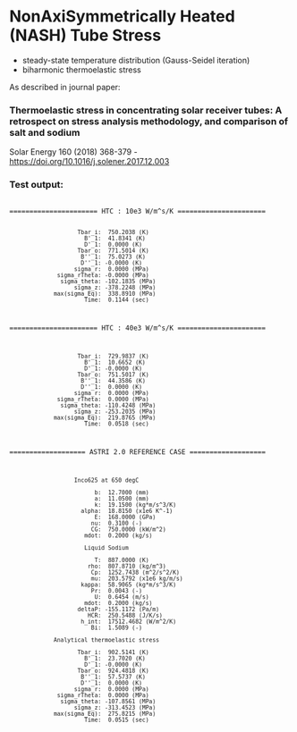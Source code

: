 # NonAxiSymmetrically Heated (NASH) Tube Stress
- steady-state temperature distribution (Gauss-Seidel iteration)
- biharmonic thermoelastic stress

As described in journal paper:
### Thermoelastic stress in concentrating solar receiver tubes: A retrospect on stress analysis methodology, and comparison of salt and sodium
Solar Energy 160 (2018) 368-379 - https://doi.org/10.1016/j.solener.2017.12.003

### Test output:

<code>
====================== HTC : 10e3 W/m^s/K ======================

                        Tbar_i:  750.2038 (K)
                          B'_1:  41.8341 (K)
                          D'_1:  0.0000 (K)
                        Tbar_o:  771.5014 (K)
                         B''_1:  75.0273 (K)
                         D''_1: -0.0000 (K)
                       sigma_r:  0.0000 (MPa)
                  sigma_rTheta: -0.0000 (MPa)
                   sigma_theta: -102.1835 (MPa)
                       sigma_z: -378.2248 (MPa)
                 max(sigma_Eq):  338.8910 (MPa)
                          Time:  0.1144 (sec)

====================== HTC : 40e3 W/m^s/K ======================

                        Tbar_i:  729.9837 (K)
                          B'_1:  10.6652 (K)
                          D'_1: -0.0000 (K)
                        Tbar_o:  751.5017 (K)
                         B''_1:  44.3586 (K)
                         D''_1:  0.0000 (K)
                       sigma_r:  0.0000 (MPa)
                  sigma_rTheta:  0.0000 (MPa)
                   sigma_theta: -110.4248 (MPa)
                       sigma_z: -253.2035 (MPa)
                 max(sigma_Eq):  219.8765 (MPa)
                          Time:  0.0518 (sec)

=================== ASTRI 2.0 REFERENCE CASE ===================


                       Inco625 at 650 degC                      

                             b:  12.7000 (mm)
                             a:  11.0500 (mm)
                             k:  19.1500 (kg*m/s^3/K)
                         alpha:  18.8150 (x1e6 K^-1)
                             E:  168.0000 (GPa)
                            nu:  0.3100 (-)
                            CG:  750.0000 (kW/m^2)
                          mdot:  0.2000 (kg/s)

                          Liquid Sodium                         

                             T:  887.0000 (K)
                           rho:  807.8710 (kg/m^3)
                            Cp:  1252.7438 (m^2/s^2/K)
                            mu:  203.5792 (x1e6 kg/m/s)
                         kappa:  58.9065 (kg*m/s^3/K)
                            Pr:  0.0043 (-)
                             U:  0.6454 (m/s)
                          mdot:  0.2000 (kg/s)
                        deltaP: -155.1172 (Pa/m)
                           HCR:  250.5488 (J/K/s)
                         h_int:  17512.4682 (W/m^2/K)
                            Bi:  1.5089 (-)

                 Analytical thermoelastic stress                

                        Tbar_i:  902.5141 (K)
                          B'_1:  23.7020 (K)
                          D'_1: -0.0000 (K)
                        Tbar_o:  924.4818 (K)
                         B''_1:  57.5737 (K)
                         D''_1:  0.0000 (K)
                       sigma_r:  0.0000 (MPa)
                  sigma_rTheta:  0.0000 (MPa)
                   sigma_theta: -107.8561 (MPa)
                       sigma_z: -313.4523 (MPa)
                 max(sigma_Eq):  275.8215 (MPa)
                          Time:  0.0515 (sec)
</code>